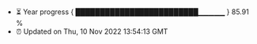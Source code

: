 - ⏳ Year progress { █████████████████████████▁▁▁▁▁ } 85.91 %
- ⏰ Updated on Thu, 10 Nov 2022 13:54:13 GMT

